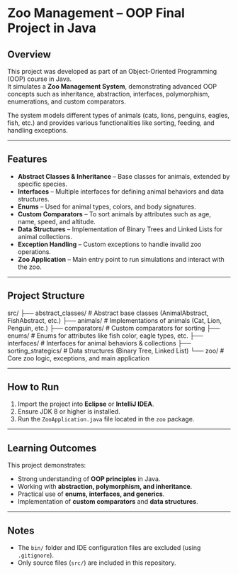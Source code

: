 # Zoo Management – OOP Final Project in Java

##  Overview
This project was developed as part of an Object-Oriented Programming (OOP) course in Java.  
It simulates a **Zoo Management System**, demonstrating advanced OOP concepts such as inheritance, abstraction, interfaces, polymorphism, enumerations, and custom comparators.

The system models different types of animals (cats, lions, penguins, eagles, fish, etc.) and provides various functionalities like sorting, feeding, and handling exceptions.

---

##  Features
- **Abstract Classes & Inheritance** – Base classes for animals, extended by specific species.  
- **Interfaces** – Multiple interfaces for defining animal behaviors and data structures.  
- **Enums** – Used for animal types, colors, and body signatures.  
- **Custom Comparators** – To sort animals by attributes such as age, name, speed, and altitude.  
- **Data Structures** – Implementation of Binary Trees and Linked Lists for animal collections.  
- **Exception Handling** – Custom exceptions to handle invalid zoo operations.  
- **Zoo Application** – Main entry point to run simulations and interact with the zoo.

---

##  Project Structure

src/
├── abstract_classes/ # Abstract base classes (AnimalAbstract, FishAbstract, etc.)
├── animals/ # Implementations of animals (Cat, Lion, Penguin, etc.)
├── comparators/ # Custom comparators for sorting
├── enums/ # Enums for attributes like fish color, eagle types, etc.
├── interfaces/ # Interfaces for animal behaviors & collections
├── sorting_strategics/ # Data structures (Binary Tree, Linked List)
└── zoo/ # Core zoo logic, exceptions, and main application

---

##  How to Run
1. Import the project into **Eclipse** or **IntelliJ IDEA**.  
2. Ensure JDK 8 or higher is installed.  
3. Run the `ZooApplication.java` file located in the `zoo` package.  

---

##  Learning Outcomes
This project demonstrates:
- Strong understanding of **OOP principles** in Java.  
- Working with **abstraction, polymorphism, and inheritance**.  
- Practical use of **enums, interfaces, and generics**.  
- Implementation of **custom comparators** and **data structures**.  

---

##  Notes
- The `bin/` folder and IDE configuration files are excluded (using `.gitignore`).  
- Only source files (`src/`) are included in this repository.
